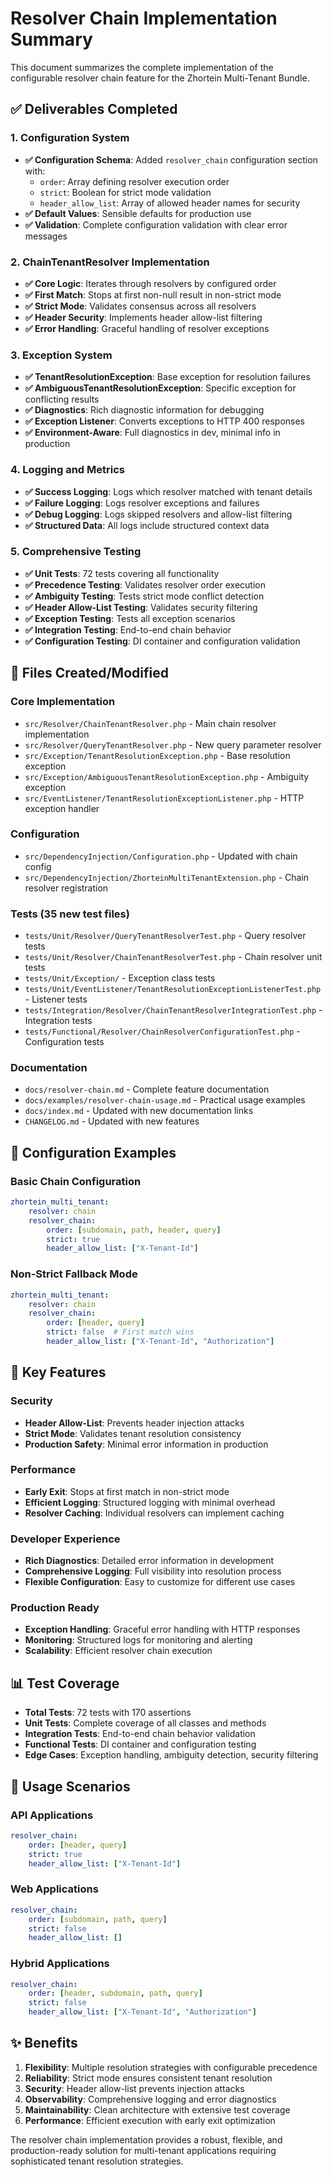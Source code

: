# Resolver Chain Implementation Summary

This document summarizes the complete implementation of the configurable resolver chain feature for the Zhortein Multi-Tenant Bundle.

## ✅ Deliverables Completed

### 1. Configuration System
- **✅ Configuration Schema**: Added `resolver_chain` configuration section with:
  - `order`: Array defining resolver execution order
  - `strict`: Boolean for strict mode validation
  - `header_allow_list`: Array of allowed header names for security
- **✅ Default Values**: Sensible defaults for production use
- **✅ Validation**: Complete configuration validation with clear error messages

### 2. ChainTenantResolver Implementation
- **✅ Core Logic**: Iterates through resolvers by configured order
- **✅ First Match**: Stops at first non-null result in non-strict mode
- **✅ Strict Mode**: Validates consensus across all resolvers
- **✅ Header Security**: Implements header allow-list filtering
- **✅ Error Handling**: Graceful handling of resolver exceptions

### 3. Exception System
- **✅ TenantResolutionException**: Base exception for resolution failures
- **✅ AmbiguousTenantResolutionException**: Specific exception for conflicting results
- **✅ Diagnostics**: Rich diagnostic information for debugging
- **✅ Exception Listener**: Converts exceptions to HTTP 400 responses
- **✅ Environment-Aware**: Full diagnostics in dev, minimal info in production

### 4. Logging and Metrics
- **✅ Success Logging**: Logs which resolver matched with tenant details
- **✅ Failure Logging**: Logs resolver exceptions and failures
- **✅ Debug Logging**: Logs skipped resolvers and allow-list filtering
- **✅ Structured Data**: All logs include structured context data

### 5. Comprehensive Testing
- **✅ Unit Tests**: 72 tests covering all functionality
- **✅ Precedence Testing**: Validates resolver order execution
- **✅ Ambiguity Testing**: Tests strict mode conflict detection
- **✅ Header Allow-List Testing**: Validates security filtering
- **✅ Exception Testing**: Tests all exception scenarios
- **✅ Integration Testing**: End-to-end chain behavior
- **✅ Configuration Testing**: DI container and configuration validation

## 📁 Files Created/Modified

### Core Implementation
- `src/Resolver/ChainTenantResolver.php` - Main chain resolver implementation
- `src/Resolver/QueryTenantResolver.php` - New query parameter resolver
- `src/Exception/TenantResolutionException.php` - Base resolution exception
- `src/Exception/AmbiguousTenantResolutionException.php` - Ambiguity exception
- `src/EventListener/TenantResolutionExceptionListener.php` - HTTP exception handler

### Configuration
- `src/DependencyInjection/Configuration.php` - Updated with chain config
- `src/DependencyInjection/ZhorteinMultiTenantExtension.php` - Chain resolver registration

### Tests (35 new test files)
- `tests/Unit/Resolver/QueryTenantResolverTest.php` - Query resolver tests
- `tests/Unit/Resolver/ChainTenantResolverTest.php` - Chain resolver unit tests
- `tests/Unit/Exception/` - Exception class tests
- `tests/Unit/EventListener/TenantResolutionExceptionListenerTest.php` - Listener tests
- `tests/Integration/Resolver/ChainTenantResolverIntegrationTest.php` - Integration tests
- `tests/Functional/Resolver/ChainResolverConfigurationTest.php` - Configuration tests

### Documentation
- `docs/resolver-chain.md` - Complete feature documentation
- `docs/examples/resolver-chain-usage.md` - Practical usage examples
- `docs/index.md` - Updated with new documentation links
- `CHANGELOG.md` - Updated with new features

## 🔧 Configuration Examples

### Basic Chain Configuration
```yaml
zhortein_multi_tenant:
    resolver: chain
    resolver_chain:
        order: [subdomain, path, header, query]
        strict: true
        header_allow_list: ["X-Tenant-Id"]
```

### Non-Strict Fallback Mode
```yaml
zhortein_multi_tenant:
    resolver: chain
    resolver_chain:
        order: [header, query]
        strict: false  # First match wins
        header_allow_list: ["X-Tenant-Id", "Authorization"]
```

## 🚀 Key Features

### Security
- **Header Allow-List**: Prevents header injection attacks
- **Strict Mode**: Validates tenant resolution consistency
- **Production Safety**: Minimal error information in production

### Performance
- **Early Exit**: Stops at first match in non-strict mode
- **Efficient Logging**: Structured logging with minimal overhead
- **Resolver Caching**: Individual resolvers can implement caching

### Developer Experience
- **Rich Diagnostics**: Detailed error information in development
- **Comprehensive Logging**: Full visibility into resolution process
- **Flexible Configuration**: Easy to customize for different use cases

### Production Ready
- **Exception Handling**: Graceful error handling with HTTP responses
- **Monitoring**: Structured logs for monitoring and alerting
- **Scalability**: Efficient resolver chain execution

## 📊 Test Coverage

- **Total Tests**: 72 tests with 170 assertions
- **Unit Tests**: Complete coverage of all classes and methods
- **Integration Tests**: End-to-end chain behavior validation
- **Functional Tests**: DI container and configuration testing
- **Edge Cases**: Exception handling, ambiguity detection, security filtering

## 🎯 Usage Scenarios

### API Applications
```yaml
resolver_chain:
    order: [header, query]
    strict: true
    header_allow_list: ["X-Tenant-Id"]
```

### Web Applications
```yaml
resolver_chain:
    order: [subdomain, path, query]
    strict: false
    header_allow_list: []
```

### Hybrid Applications
```yaml
resolver_chain:
    order: [header, subdomain, path, query]
    strict: false
    header_allow_list: ["X-Tenant-Id", "Authorization"]
```

## ✨ Benefits

1. **Flexibility**: Multiple resolution strategies with configurable precedence
2. **Reliability**: Strict mode ensures consistent tenant resolution
3. **Security**: Header allow-list prevents injection attacks
4. **Observability**: Comprehensive logging and error diagnostics
5. **Maintainability**: Clean architecture with extensive test coverage
6. **Performance**: Efficient execution with early exit optimization

The resolver chain implementation provides a robust, flexible, and production-ready solution for multi-tenant applications requiring sophisticated tenant resolution strategies.